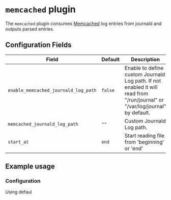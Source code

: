 # `memcached` plugin

The `memcached` plugin consumes [Memcached](https://memcached.org/) log entries from journald and outputs parsed entries.

## Configuration Fields

| Field | Default | Description |
| --- | --- | --- |
| `enable_memcached_journald_log_path` | `false` | Enable to define custom Journald Log path. If not enabled it will read from "/run/journal" or "/var/log/journal" by default. |
| `memcached_journald_log_path` | `""` | Custom Journald Log path. |
| `start_at` | `end` | Start reading file from 'beginning' or 'end' |

## Example usage

### Configuration

Using defaul